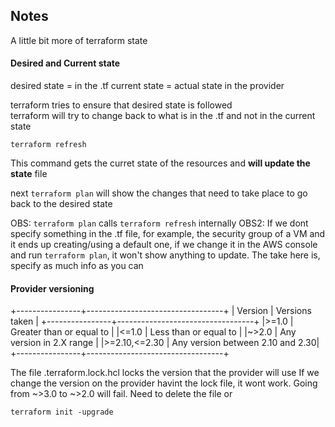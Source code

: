 ## Notes

A little bit more of terraform state

#### Desired and Current state

desired state = in the .tf
current state = actual state in the provider

terraform tries to ensure that desired state is followed \
terraform will try to change back to what is in the .tf and not in the current state

```hcl
terraform refresh 
```

This command gets the curret state of the resources and **will update the state** file

next ```terraform plan``` will show the changes that need to take place to go back to 
the desired state

OBS: ```terraform plan``` calls ```terraform refresh``` internally
OBS2: If we dont specify something in the .tf file, for example, the security group of a VM and it ends up creating/using a default one, if we change it in the AWS console and run ```terraform plan```, it won't show anything to update. The take here is, specify as much info as you can

#### Provider versioning

+----------------+----------------------------------+
| Version        |      Versions taken              |
+----------------+----------------------------------+
|>=1.0           | Greater than or equal to         |
|<=1.0           | Less than or equal to            |
|~>2.0           | Any version in 2.X range         |
|>=2.10,<=2.30   | Any version between 2.10 and 2.30|
+----------------+----------------------------------+

The file .terraform.lock.hcl locks the version that the provider will use
If we change the version on the provider havint the lock file, it wont work.
Going from ~>3.0 to ~>2.0 will fail. Need to delete the file or

```terraform init -upgrade```

